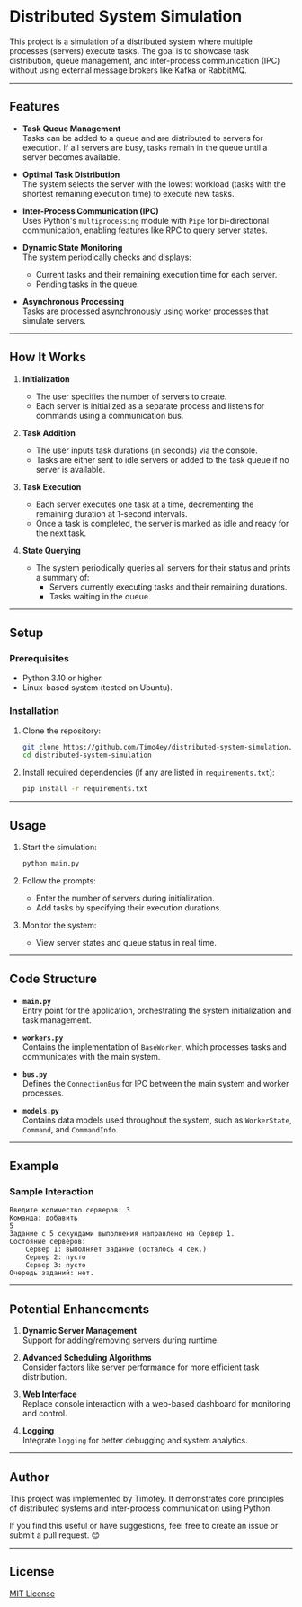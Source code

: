 # Distributed System Simulation

This project is a simulation of a distributed system where multiple processes (servers) execute tasks. The goal is to showcase task distribution, queue management, and inter-process communication (IPC) without using external message brokers like Kafka or RabbitMQ.

---

## Features

- **Task Queue Management**  
  Tasks can be added to a queue and are distributed to servers for execution. If all servers are busy, tasks remain in the queue until a server becomes available.

- **Optimal Task Distribution**  
  The system selects the server with the lowest workload (tasks with the shortest remaining execution time) to execute new tasks.

- **Inter-Process Communication (IPC)**  
  Uses Python's `multiprocessing` module with `Pipe` for bi-directional communication, enabling features like RPC to query server states.

- **Dynamic State Monitoring**  
  The system periodically checks and displays:
  - Current tasks and their remaining execution time for each server.
  - Pending tasks in the queue.
- **Asynchronous Processing**  
  Tasks are processed asynchronously using worker processes that simulate servers.

---

## How It Works

1. **Initialization**

   - The user specifies the number of servers to create.
   - Each server is initialized as a separate process and listens for commands using a communication bus.

2. **Task Addition**

   - The user inputs task durations (in seconds) via the console.
   - Tasks are either sent to idle servers or added to the task queue if no server is available.

3. **Task Execution**

   - Each server executes one task at a time, decrementing the remaining duration at 1-second intervals.
   - Once a task is completed, the server is marked as idle and ready for the next task.

4. **State Querying**
   - The system periodically queries all servers for their status and prints a summary of:
     - Servers currently executing tasks and their remaining durations.
     - Tasks waiting in the queue.

---

## Setup

### Prerequisites

- Python 3.10 or higher.
- Linux-based system (tested on Ubuntu).

### Installation

1. Clone the repository:
   ```bash
   git clone https://github.com/Timo4ey/distributed-system-simulation.git
   cd distributed-system-simulation
   ```
2. Install required dependencies (if any are listed in `requirements.txt`):
   ```bash
   pip install -r requirements.txt
   ```

---

## Usage

1. Start the simulation:

   ```bash
   python main.py
   ```

2. Follow the prompts:

   - Enter the number of servers during initialization.
   - Add tasks by specifying their execution durations.

3. Monitor the system:
   - View server states and queue status in real time.

---

## Code Structure

- **`main.py`**  
  Entry point for the application, orchestrating the system initialization and task management.
- **`workers.py`**  
  Contains the implementation of `BaseWorker`, which processes tasks and communicates with the main system.

- **`bus.py`**  
  Defines the `ConnectionBus` for IPC between the main system and worker processes.

- **`models.py`**  
  Contains data models used throughout the system, such as `WorkerState`, `Command`, and `CommandInfo`.

---

## Example

### Sample Interaction

```text
Введите количество серверов: 3
Команда: добавить
5
Задание с 5 секундами выполнения направлено на Сервер 1.
Состояние серверов:
    Сервер 1: выполняет задание (осталось 4 сек.)
    Сервер 2: пусто
    Сервер 3: пусто
Очередь заданий: нет.
```

---

## Potential Enhancements

1. **Dynamic Server Management**  
   Support for adding/removing servers during runtime.

2. **Advanced Scheduling Algorithms**  
   Consider factors like server performance for more efficient task distribution.

3. **Web Interface**  
   Replace console interaction with a web-based dashboard for monitoring and control.

4. **Logging**  
   Integrate `logging` for better debugging and system analytics.

---

## Author

This project was implemented by Timofey. It demonstrates core principles of distributed systems and inter-process communication using Python.

If you find this useful or have suggestions, feel free to create an issue or submit a pull request. 😊

---

## License

[MIT License](LICENSE)
